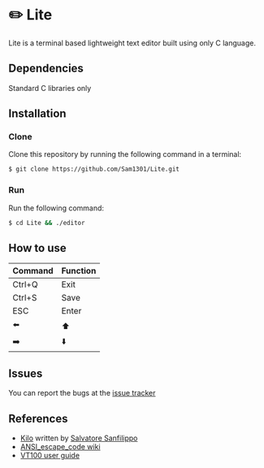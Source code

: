 # :pencil2: Lite

Lite is a terminal based lightweight text editor built using only C language.

## Dependencies
Standard C libraries only

## Installation

### Clone
Clone this repository by running the following command in a terminal:

```bash
$ git clone https://github.com/Sam1301/Lite.git
```

### Run
Run the following command:

```bash
$ cd Lite && ./editor
```

## How to use

| Command                      | Function        |
|------------------------------|-----------------|
| Ctrl+Q                       | Exit            |
| Ctrl+S                       | Save            |
| ESC | Enter                  | exit mode       |
| :arrow_left: | :arrow_up:    | search backward |
| :arrow_right: | :arrow_down: | search forward  |

## Issues

You can report the bugs at the [issue tracker](https://github.com/Sam1301/Lite/issues)

## References

* [Kilo](https://github.com/antirez/kilo) written by [Salvatore Sanfilippo](https://github.com/antirez/kilo)
* [ANSI_escape_code wiki](https://en.wikipedia.org/wiki/ANSI_escape_code)
* [VT100 user guide](https://vt100.net/docs/vt100-ug/chapter3.html)